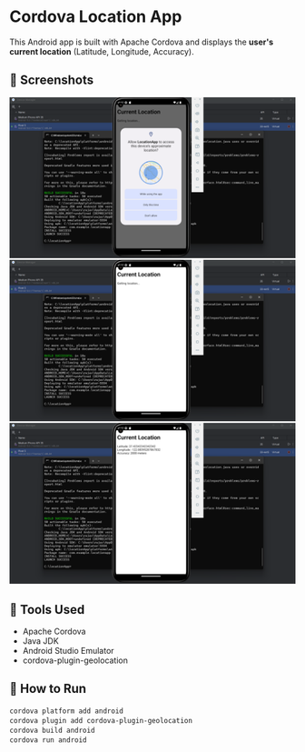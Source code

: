 # Cordova Location App

This Android app is built with Apache Cordova and displays the **user's current location** (Latitude, Longitude, Accuracy).

## 📱 Screenshots

![Home Screen](screenshots/img1.png)
![Location Shown](screenshots/img2.png)
![Location Shown](screenshots/img3.png)



## 🔧 Tools Used
- Apache Cordova
- Java JDK
- Android Studio Emulator
- cordova-plugin-geolocation

## 🚀 How to Run
```bash
cordova platform add android
cordova plugin add cordova-plugin-geolocation
cordova build android
cordova run android
